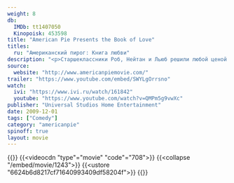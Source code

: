 ```yaml
---
weight: 8
db:
  IMDb: tt1407050
  Kinopoisk: 453598
title: "American Pie Presents the Book of Love"
titles: 
  ru: "Американский пирог: Книга любви"
description: "<p>Старшеклассники Роб, Нейтан и Льюб решили любой ценой добиться девушек своей мечты. Они случайно находят легендарное руководство по соблазнению, составленное предыдущими учениками и спрятанное в школьной библиотеке. Но из-за нескольких недостающих страниц друзей ждет масса смешных сюрпризов.</p>"
source: 
  website: "http://www.americanpiemovie.com/"
trailer: "https://www.youtube.com/embed/SWYLgOrrsno"
watch:
  ivi: "https://www.ivi.ru/watch/161842"
  youtube: "https://www.youtube.com/watch?v=QMPm5g9vwXc"
publisher: "Universal Studios Home Entertainment"
date: 2009-12-01
tags: ["Comedy"]
category: "americanpie"
spinoff: true
layout: movie
---
```

{{<players>}}
    {{<videocdn "type"="movie" "code"="708">}}
    {{<collapse "/embed/movie/1243">}}
    {{<ustore "6624b6d8217cf71640993409df58204f">}}
{{</players>}}
